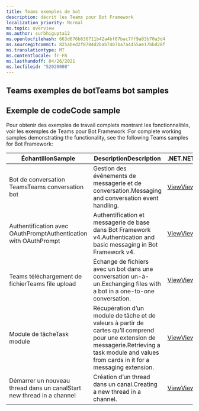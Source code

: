 ```yaml
---
title: Teams exemples de bot
description: décrit les Teams pour Bot Framework
localization_priority: Normal
ms.topic: overview
ms.author: surbhigupta12
ms.openlocfilehash: 663d676b636711b42a4bf07bac7ff9a83b70a3d4
ms.sourcegitcommit: 825abed2f8784d2bab7407ba7a4455ae17bbd28f
ms.translationtype: MT
ms.contentlocale: fr-FR
ms.lasthandoff: 04/26/2021
ms.locfileid: "52020008"
---
```

## <a name="teams-bot-samples"></a><span data-ttu-id="52815-103">Teams exemples de bot</span><span class="sxs-lookup"><span data-stu-id="52815-103">Teams bot samples</span></span>

## <a name="code-sample"></a><span data-ttu-id="52815-104">Exemple de code</span><span class="sxs-lookup"><span data-stu-id="52815-104">Code sample</span></span>

<span data-ttu-id="52815-105">Pour obtenir des exemples de travail complets montrant les fonctionnalités, voir les exemples de Teams pour Bot Framework :</span><span class="sxs-lookup"><span data-stu-id="52815-105">For complete working samples demonstrating the functionality, see the following Teams samples for Bot Framework:</span></span>

| <span data-ttu-id="52815-106">**Échantillon**</span><span class="sxs-lookup"><span data-stu-id="52815-106">**Sample**</span></span> | <span data-ttu-id="52815-107">**Description**</span><span class="sxs-lookup"><span data-stu-id="52815-107">**Description**</span></span> | <span data-ttu-id="52815-108">**.NET**</span><span class="sxs-lookup"><span data-stu-id="52815-108">**.NET**</span></span> | <span data-ttu-id="52815-109">**JavaScript**</span><span class="sxs-lookup"><span data-stu-id="52815-109">**JavaScript**</span></span> | <span data-ttu-id="52815-110">**Python**</span><span class="sxs-lookup"><span data-stu-id="52815-110">**Python**</span></span> |
|--------|------------- |---|---|---|
| <span data-ttu-id="52815-111">Bot de conversation Teams</span><span class="sxs-lookup"><span data-stu-id="52815-111">Teams conversation bot</span></span> | <span data-ttu-id="52815-112">Gestion des événements de messagerie et de conversation.</span><span class="sxs-lookup"><span data-stu-id="52815-112">Messaging and conversation event handling.</span></span> | [<span data-ttu-id="52815-113">View</span><span class="sxs-lookup"><span data-stu-id="52815-113">View</span></span>](https://github.com/microsoft/BotBuilder-Samples/tree/master/samples/csharp_dotnetcore/57.teams-conversation-bot)| [<span data-ttu-id="52815-114">View</span><span class="sxs-lookup"><span data-stu-id="52815-114">View</span></span>](https://github.com/microsoft/BotBuilder-Samples/tree/master/samples/javascript_nodejs/57.teams-conversation-bot)| [<span data-ttu-id="52815-115">View</span><span class="sxs-lookup"><span data-stu-id="52815-115">View</span></span>](https://github.com/microsoft/BotBuilder-Samples/tree/master/samples/python/57.teams-conversation-bot) |
| <span data-ttu-id="52815-116">Authentification avec OAuthPrompt</span><span class="sxs-lookup"><span data-stu-id="52815-116">Authentication with OAuthPrompt</span></span>| <span data-ttu-id="52815-117">Authentification et messagerie de base dans Bot Framework v4.</span><span class="sxs-lookup"><span data-stu-id="52815-117">Authentication and basic messaging in Bot Framework v4.</span></span> | [<span data-ttu-id="52815-118">View</span><span class="sxs-lookup"><span data-stu-id="52815-118">View</span></span>](https://github.com/microsoft/BotBuilder-Samples/tree/master/samples/csharp_dotnetcore/46.teams-auth)| [<span data-ttu-id="52815-119">View</span><span class="sxs-lookup"><span data-stu-id="52815-119">View</span></span>](https://github.com/microsoft/BotBuilder-Samples/tree/master/samples/javascript_nodejs/46.teams-auth)| [<span data-ttu-id="52815-120">View</span><span class="sxs-lookup"><span data-stu-id="52815-120">View</span></span>](https://github.com/microsoft/BotBuilder-Samples/tree/master/samples/python/46.teams-auth) |
|<span data-ttu-id="52815-121">Teams téléchargement de fichier</span><span class="sxs-lookup"><span data-stu-id="52815-121">Teams file upload</span></span> | <span data-ttu-id="52815-122">Échange de fichiers avec un bot dans une conversation un-à-un.</span><span class="sxs-lookup"><span data-stu-id="52815-122">Exchanging files with a bot in a one-to-one conversation.</span></span> | [<span data-ttu-id="52815-123">View</span><span class="sxs-lookup"><span data-stu-id="52815-123">View</span></span>](https://github.com/microsoft/BotBuilder-Samples/tree/master/samples/csharp_dotnetcore/56.teams-file-upload) | [<span data-ttu-id="52815-124">View</span><span class="sxs-lookup"><span data-stu-id="52815-124">View</span></span>](https://github.com/microsoft/BotBuilder-Samples/tree/master/samples/javascript_nodejs/56.teams-file-upload) | [<span data-ttu-id="52815-125">View</span><span class="sxs-lookup"><span data-stu-id="52815-125">View</span></span>](https://github.com/microsoft/BotBuilder-Samples/tree/master/samples/python/56.teams-file-upload) |
| <span data-ttu-id="52815-126">Module de tâche</span><span class="sxs-lookup"><span data-stu-id="52815-126">Task module</span></span> | <span data-ttu-id="52815-127">Récupération d’un module de tâche et de valeurs à partir de cartes qu’il comprend pour une extension de messagerie.</span><span class="sxs-lookup"><span data-stu-id="52815-127">Retrieving a task module and values from cards in it for a messaging extension.</span></span> | [<span data-ttu-id="52815-128">View</span><span class="sxs-lookup"><span data-stu-id="52815-128">View</span></span>](https://github.com/microsoft/BotBuilder-Samples/tree/main/samples/csharp_dotnetcore/54.teams-task-module) | [<span data-ttu-id="52815-129">View</span><span class="sxs-lookup"><span data-stu-id="52815-129">View</span></span>](https://github.com/microsoft/BotBuilder-Samples/tree/main/samples/javascript_nodejs/54.teams-task-module) | [<span data-ttu-id="52815-130">View</span><span class="sxs-lookup"><span data-stu-id="52815-130">View</span></span>](https://github.com/microsoft/BotBuilder-Samples/tree/main/samples/python/54.teams-task-module) |
| <span data-ttu-id="52815-131">Démarrer un nouveau thread dans un canal</span><span class="sxs-lookup"><span data-stu-id="52815-131">Start new thread in a channel</span></span> | <span data-ttu-id="52815-132">Création d’un thread dans un canal.</span><span class="sxs-lookup"><span data-stu-id="52815-132">Creating a new thread in a channel.</span></span> | [<span data-ttu-id="52815-133">View</span><span class="sxs-lookup"><span data-stu-id="52815-133">View</span></span>](https://github.com/microsoft/BotBuilder-Samples/tree/main/samples/csharp_dotnetcore/58.teams-start-new-thread-in-channel) | [<span data-ttu-id="52815-134">View</span><span class="sxs-lookup"><span data-stu-id="52815-134">View</span></span>](https://github.com/microsoft/BotBuilder-Samples/tree/main/samples/javascript_nodejs/58.teams-start-new-thread-in-channel) | [<span data-ttu-id="52815-135">View</span><span class="sxs-lookup"><span data-stu-id="52815-135">View</span></span>](https://github.com/microsoft/BotBuilder-Samples/tree/main/samples/python/58.teams-start-thread-in-channel) |
